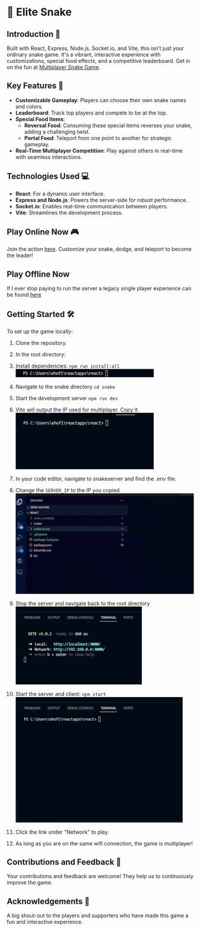 # 🐍 Elite Snake

## Introduction 🚀
Built with React, Express, Node.js, Socket.io, and Vite, this isn't just your ordinary snake game. It's a vibrant, interactive experience with customizations, special food effects, and a competitive leaderboard. Get in on the fun at [Multiplayer Snake Game](http://23.239.5.150:3000/).

## Key Features 🌟
- **Customizable Gameplay**: Players can choose their own snake names and colors.
- **Leaderboard**: Track top players and compete to be at the top.
- **Special Food Items**: 
  - **Reversal Food**: Consuming these special items reverses your snake, adding a challenging twist.
  - **Portal Food**: Teleport from one point to another for strategic gameplay.
- **Real-Time Multiplayer Competition**: Play against others in real-time with seamless interactions.

## Technologies Used 💻
- **React**: For a dynamic user interface.
- **Express and Node.js**: Powers the server-side for robust performance.
- **Socket.io**: Enables real-time communication between players.
- **Vite**: Streamlines the development process.

## Play Online Now 🎮
Join the action [here](http://23.239.5.150:3000/). Customize your snake, dodge, and teleport to become the leader!

## Play Offline Now
If I ever stop paying to run the server a legacy single player experience can be found [here](https://theehofman.github.io/snake2/)

## Getting Started 🛠
To set up the game locally:
1. Clone the repository.
2. In the root directory:
3. Install dependencies: `npm run install:all`  
    ![Alt Text](./gifs/npm%20install%20gif.gif)
4. Navigate to the snake directory `cd snake`
5. Start the development server `npm run dev`
6. Vite will output the IP used for multiplayer. Copy it.  
    ![Alt Text](./gifs/cd%20and%20run%20dev%20gif.gif)

7. In your code editor, navigate to snakeserver and find the .env file.
8. Change the `SERVER_IP` to the IP you copied  
    ![Alt Text](./gifs/change%20file%20gif.gif)
9. Stop the server and navigate back to the root directory  
    ![Alt Text](./gifs/backtracking%20gif.gif)
10. Start the server and client: `npm start`  
    ![Alt Text](./gifs/starting%20server%20gif.gif)   
11. Click the link under "Network" to play.
12. As long as you are on the same wifi connection, the game is multiplayer!

## Contributions and Feedback 💬
Your contributions and feedback are welcome! They help us to continuously improve the game.

## Acknowledgements 🙏
A big shout-out to the players and supporters who have made this game a fun and interactive experience.
